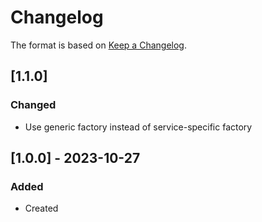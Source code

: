 # Changelog
The format is based on [Keep a Changelog](https://keepachangelog.com/en/1.0.0/).

## [1.1.0]
### Changed
- Use generic factory instead of service-specific factory

## [1.0.0] - 2023-10-27
### Added
- Created
